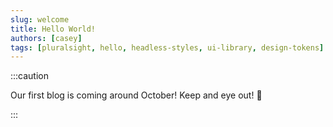 ```yaml
---
slug: welcome
title: Hello World!
authors: [casey]
tags: [pluralsight, hello, headless-styles, ui-library, design-tokens]
---
```


:::caution

Our first blog is coming around October! Keep and eye out! :eyes:

:::

<!-- [Docusaurus blogging features](https://docusaurus.io/docs/blog) are powered by the [blog plugin](https://docusaurus.io/docs/api/plugins/@docusaurus/plugin-content-blog). -->
